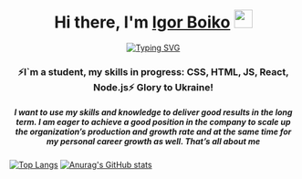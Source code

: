 <h1 align="center">Hi there, I'm <a href="https://www.linkedin.com/in/igor-boiko/?locale=en_US" target="_blank">Igor Boiko</a> 
<img src="https://github.com/blackcater/blackcater/raw/main/images/Hi.gif" height="32"/></h1>
<div align="center"><a href="https://git.io/typing-svg"><img src="https://readme-typing-svg.herokuapp.com?font=Fira+Code&pause=1000&color=23E6F7&center=true&vCenter=true&width=435&lines=I%60m++your+future+full+stack+developer" alt="Typing SVG" /></a></div>
<h3 align="center">⚡I`m a student, my skills in progress: CSS, HTML, JS, React, Node.js⚡ Glory to Ukraine!</h3>
<h5 align="center">I want to use my skills and knowledge to deliver good results in the long term. I am eager to achieve a good position in the company to scale up the organization’s production and growth rate and at the same time for my personal career growth as well. That’s all about me</h5>

[![Top Langs](https://github-readme-stats.vercel.app/api/top-langs/?username=anuraghazra&layout=compact)](https://github.com/BoikoIgor/github-readme-stats)
[![Anurag's GitHub stats](https://github-readme-stats.vercel.app/api?username=anuraghazra)](https://github.com/BoikoIgor/github-readme-stats)
<!--
**BoikoIgor/BoikoIgor** is a ✨ _special_ ✨ repository because its `README.md` (this file) appears on your GitHub profile.

Here are some ideas to get you started:

- 🔭 I’m currently working on ...
- 🌱 I’m currently learning ...
- 👯 I’m looking to collaborate on ...
- 🤔 I’m looking for help with ...
- 💬 Ask me about ...
- 📫 How to reach me: ...
- 😄 Pronouns: ...
- ⚡ Fun fact: ...
-->
